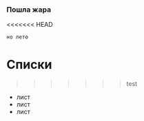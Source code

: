 ### Пошла жара
<<<<<<< HEAD
```sh
но лето 
```
Списки
=======
>>>>>>> test

* лист
* лист 
* лист


